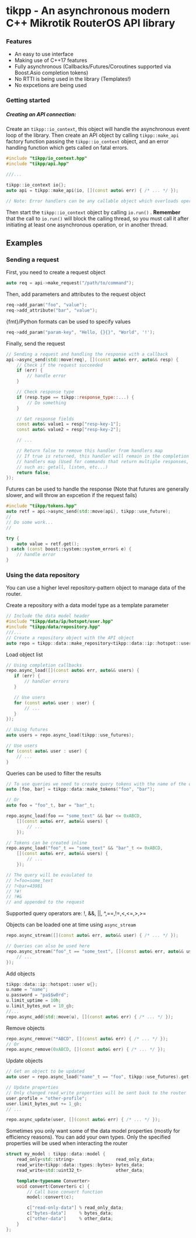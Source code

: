# tikpp - An asynchronous modern C++ Mikrotik RouterOS API library

### Features
- An easy to use interface
- Making use of C++17 features
- Fully asynchronous (Callbacks/Futures/Coroutines supported via Boost.Asio completion tokens)
- No RTTI is being used in the library (Templates!)
- No expcetions are being used

### Getting started
##### Creating an API connection:

Create an `tikpp::io_context`, this object will handle the asynchronous event loop of the library.
Then create an API object by calling `tikpp::make_api` factory function passing the `tikpp::io_context` object, and an error handling function which gets called on fatal errors.

```cpp
#include "tikpp/io_context.hpp"
#include "tikpp/api.hpp"

///...

tikpp::io_context io{};
auto api = tikpp::make_api(io, [](const auto& err) { /* ... */ });

// Note: Error handlers can be any callable object which overloads operator()(const boost::system::error_code&) function
```

Then start the `tikpp::io_context` object by calling `io.run()` . **Remember** that the call to `io.run()` will block the calling thread, so you must call it after initiating at least one asynchronous operation, or in another thread.

## Examples
### Sending a request

First, you need to create a request object

```cpp
auto req = api->make_request("/path/to/command");
```

Then, add parameters and attributes to the request object

```cpp
req->add_param("foo", "value");
req->add_attribute("bar", "value");
```

{fmt}/Python formats can be used to specify values

```cpp
req->add_param("param-key", "Hello, {}{}", "World", '!');
```

Finally, send the request

```cpp
// Sending a request and handling the response with a callback
api->async_send(std::move(req), [](const auto& err, auto&& resp) {
    // Check if the request succeeded
    if (err) {
        // handle error
    }

    // Check response type
    if (resp.type == tikpp::response_type::...) {
        // Do something
    }

    // Get response fields
    const auto& value1 = resp["resp-key-1"];
    const auto& value2 = resp["resp-key-2"];

    // ...

    // Return false to remove this handler from handlers map
    // If true is returned, this handler will remain in the completion
    // handlers map (Used for commands that return multiple responses,
    // such as: getall, listen, etc...)
    return false;
});
```

Futures can be used to handle the response (Note that futures are generally slower, and will throw an expcetion if the request fails)

```cpp
#include "tikpp/tokens.hpp"
auto retf = api->async_send(std::move(api), tikpp::use_future);
//
// Do some work...
//

try {
    auto value = retf.get();
} catch (const boost::system::system_error& e) {
    // handle error
}
```

### Using the data repository
You can use a higher level repository-pattern object to manage data of the router.

Create a repository with a data model type as a template parameter

```cpp
// Include the data model header
#include "tikpp/data/ip/hotspot/user.hpp"
#include "tikpp/data/repository.hpp"
///...
// Create a repository object with the API object
auto repo = tikpp::data::make_repository<tikpp::data::ip::hotspot::user>(api);
```

Load object list

```cpp
// Using completion callbacks
repo.async_load([](const auto& err, auto&& users) {
   if (err) {
       // handler errors
   }

   // Use users
   for (const auto& user : user) {
       // ...
   }
});

// Using futures
auto users = repo.async_load(tikpp::use_futures);

// Use users
for (const auto& user : user) {
    // ...
}
```

Queries can be used to filter the results

```cpp
// To use queries we need to create query tokens with the name of the query fields
auto [foo, bar] = tikpp::data::make_tokens("foo", "bar");

// Or
auto foo = "foo"_t, bar = "bar"_t;

repo.async_load(foo == "some_text" && bar <= 0xABCD,
    [](const auto& err, auto&& users) {
        // ...
    });

// Tokens can be created inline
repo.async_load("foo"_t == "some_text" && "bar"_t <= 0xABCD,
    [](const auto& err, auto&& users) {
        // ...
    });

// The query will be evaulated to
// ?=foo=some_text
// ?<bar=43981
// ?#!
// ?#&
// and appended to the request
```

Supported query operators are:  !, &&, ||, ^,==,!=,<,<=,>,>=

Objects can be loaded one at time using `async_stream`

```cpp
repo.async_stream([](const auto& err, auto&& user) { /* ... */ });

// Queries can also be used here
repo.async_stream("foo"_t == "some_text", [](const auto& err, auto&& user) {
    // ...
});
```

Add objects

```cpp
tikpp::data::ip::hotspot::user u{};
u.name = "name";
u.password = "pa$$w0rd";
u.limit_uptime = 10h;
u.limit_bytes_out = 10_gb;
//...
repo.async_add(std::move(u), [](const auto& err) { /* ... */ });
```

Remove objects

```cpp
repo.async_remove("*ABCD", [](const auto& err) { /* ... */ });
// Or
repo.async_remove(0xABCD, [](const auto& err) { /* ... */ });
```

Update objects

```cpp
// Get an object to be updated
auto user = repo.async_load("name"_t == "foo", tikpp::use_futures).get()[0];

// Update properties
// Only changed read_write properties will be sent back to the router
user.profile = "other-profile";
user.limit_bytes_out += 1_gb;
// ...

repo.async_update(user, [](const auto& err) { /* ... */ });
```

Sometimes you only want some of the data model properties (mostly for efficiency reasons). You can add your own types.
Only the specified properties will be used when interacting the router

```cpp
struct my_model : tikpp::data::model {
    read_only<std::string>                read_only_data;
    read_write<tikpp::data::types::bytes> bytes_data;
    read_write<std::uint32_t>             other_data;

    template<typename Converter>
    void convert(Converter& c) {
        // Call base convert function
        model::convert(c);

        c["read-only-data"] % read_only_data;
        c["bytes-data"]     % bytes_data;
        c["other-data"]     % other_data;
    }
};
```
